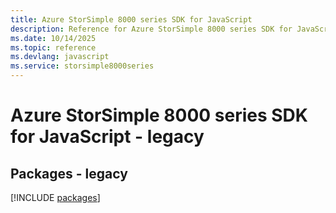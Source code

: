 ```yaml
---
title: Azure StorSimple 8000 series SDK for JavaScript
description: Reference for Azure StorSimple 8000 series SDK for JavaScript
ms.date: 10/14/2025
ms.topic: reference
ms.devlang: javascript
ms.service: storsimple8000series
---
```

# Azure StorSimple 8000 series SDK for JavaScript - legacy
## Packages - legacy
[!INCLUDE [packages](storsimple-8000-series-index.md)]